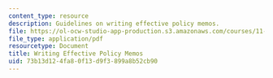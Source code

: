 ```yaml
---
content_type: resource
description: Guidelines on writing effective policy memos.
file: https://ol-ocw-studio-app-production.s3.amazonaws.com/courses/11-479j-water-and-sanitation-infrastructure-in-developing-countries-spring-2007/73b13d124fa80f13d9f3899a8b52cb90_writing.pdf
file_type: application/pdf
resourcetype: Document
title: Writing Effective Policy Memos
uid: 73b13d12-4fa8-0f13-d9f3-899a8b52cb90
---
```

